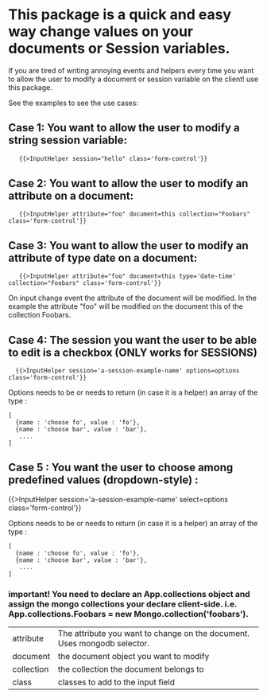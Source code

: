 # This package is a quick and easy way change values on your documents or Session variables.

 If you are tired of writing annoying events and helpers every
 time you want to allow the user to  modify a document
 or session variable on the client! use this package.



 See the examples to see the use cases:

## Case 1: You want to allow the user to modify a string session variable:

 ```html
    {{>InputHelper session="hello" class='form-control'}}
 ```


## Case 2: You want to allow the user to modify an attribute on a document:

 ```
    {{>InputHelper attribute="foo" document=this collection="Foobars" class='form-control'}}
 ```

## Case 3: You want to allow the user to modify an attribute of type date on a document:

  ```
     {{>InputHelper attribute="foo" document=this type='date-time' collection="Foobars" class='form-control'}}
  ```

 On input change event the attribute of the document will be modified. In the example the attribute "foo" will
  be modified on the document this of the collection Foobars.

## Case 4: The session you want the user to be able to edit is a checkbox (ONLY works for SESSIONS)

```
  {{>InputHelper session='a-session-example-name' options=options class='form-control'}}
```  
  Options needs to be or needs to return (in case it is a helper) an array of the type :

  ```
  [
    {name : 'choose fo', value : 'fo'},
    {name : 'choose bar', value : 'bar'},
     ....
  ]
  ```

## Case 5 : You want the user to choose among predefined values (dropdown-style) :

{{>InputHelper session='a-session-example-name' select=options class='form-control'}}  

Options needs to be or needs to return (in case it is a helper) an array of the type :

```
[
  {name : 'choose fo', value : 'fo'},
  {name : 'choose bar', value : 'bar'},
   ....
]
```

### important! You need to declare an App.collections object and assign the mongo collections your declare client-side. i.e. App.collections.Foobars = new Mongo.collection('foobars').

 <table>
    <tr>
        <td>
        attribute
        </td>
        <td>
        The attribute you want to change on the document. Uses mongodb selector.
        </td>
    </tr>
   <tr>
        <td>
        document
        </td>
        <td>
        the document object you want to modify
        </td>
    </tr>
   <tr>
        <td>
        collection
        </td>
        <td>
        the collection the document belongs to
        </td>
    </tr>
   <tr>
        <td>
        class
        </td>
        <td>
        classes to add to the input field
        </td>
    </tr>



 </table>

